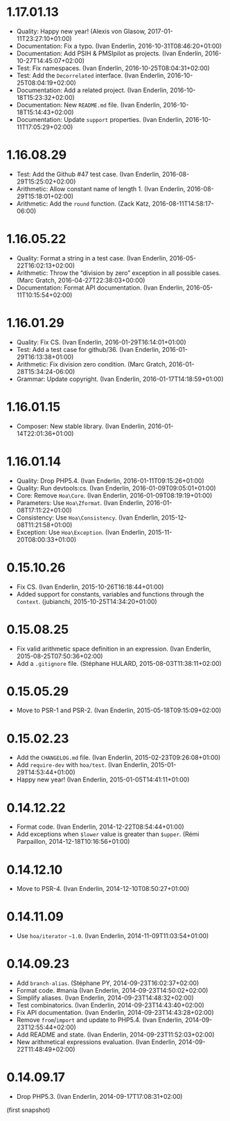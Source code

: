 # 1.17.01.13

  * Quality: Happy new year! (Alexis von Glasow, 2017-01-11T23:27:10+01:00)
  * Documentation: Fix a typo. (Ivan Enderlin, 2016-10-31T08:46:20+01:00)
  * Documentation: Add PSIH & PMSIpilot as projects. (Ivan Enderlin, 2016-10-27T14:45:07+02:00)
  * Test: Fix namespaces. (Ivan Enderlin, 2016-10-25T08:04:31+02:00)
  * Test: Add the `Decorrelated` interface. (Ivan Enderlin, 2016-10-25T08:04:19+02:00)
  * Documentation: Add a related project. (Ivan Enderlin, 2016-10-18T15:23:32+02:00)
  * Documentation: New `README.md` file. (Ivan Enderlin, 2016-10-18T15:14:43+02:00)
  * Documentation: Update `support` properties. (Ivan Enderlin, 2016-10-11T17:05:29+02:00)

# 1.16.08.29

  * Test: Add the Github #47 test case. (Ivan Enderlin, 2016-08-29T15:25:02+02:00)
  * Arithmetic: Allow constant name of length 1. (Ivan Enderlin, 2016-08-29T15:18:01+02:00)
  * Arithmetic: Add the `round` function. (Zack Katz, 2016-08-11T14:58:17-06:00)

# 1.16.05.22

  * Quality: Format a string in a test case. (Ivan Enderlin, 2016-05-22T16:02:13+02:00)
  * Arithmetic: Throw the “division by zero” exception in all possible cases. (Marc Gratch, 2016-04-27T22:38:03+00:00)
  * Documentation: Format API documentation. (Ivan Enderlin, 2016-05-11T10:15:54+02:00)

# 1.16.01.29

  * Quality: Fix CS. (Ivan Enderlin, 2016-01-29T16:14:01+01:00)
  * Test: Add a test case for github/36. (Ivan Enderlin, 2016-01-29T16:13:38+01:00)
  * Arithmetic: Fix division zero condition. (Marc Gratch, 2016-01-28T15:34:24-06:00)
  * Grammar: Update copyright. (Ivan Enderlin, 2016-01-17T14:18:59+01:00)

# 1.16.01.15

  * Composer: New stable library. (Ivan Enderlin, 2016-01-14T22:01:36+01:00)

# 1.16.01.14

  * Quality: Drop PHP5.4. (Ivan Enderlin, 2016-01-11T09:15:26+01:00)
  * Quality: Run devtools:cs. (Ivan Enderlin, 2016-01-09T09:05:01+01:00)
  * Core: Remove `Hoa\Core`. (Ivan Enderlin, 2016-01-09T08:19:19+01:00)
  * Parameters: Use `Hoa\Zformat`. (Ivan Enderlin, 2016-01-08T17:11:22+01:00)
  * Consistency: Use `Hoa\Consistency`. (Ivan Enderlin, 2015-12-08T11:21:58+01:00)
  * Exception: Use `Hoa\Exception`. (Ivan Enderlin, 2015-11-20T08:00:33+01:00)

# 0.15.10.26

  * Fix CS. (Ivan Enderlin, 2015-10-26T16:18:44+01:00)
  * Added support for constants, variables and functions through the `Context`. (jubianchi, 2015-10-25T14:34:20+01:00)

# 0.15.08.25

  * Fix valid arithmetic space definition in an expression. (Ivan Enderlin, 2015-08-25T07:50:36+02:00)
  * Add a `.gitignore` file. (Stéphane HULARD, 2015-08-03T11:38:11+02:00)

# 0.15.05.29

  * Move to PSR-1 and PSR-2. (Ivan Enderlin, 2015-05-18T09:15:09+02:00)

# 0.15.02.23

  * Add the `CHANGELOG.md` file. (Ivan Enderlin, 2015-02-23T09:26:08+01:00)
  * Add `require-dev` with `hoa/test`. (Ivan Enderlin, 2015-01-29T14:53:44+01:00)
  * Happy new year! (Ivan Enderlin, 2015-01-05T14:41:11+01:00)

# 0.14.12.22

  * Format code. (Ivan Enderlin, 2014-12-22T08:54:44+01:00)
  * Add exceptions when `$lower` value is greater than `$upper`. (Rémi Parpaillon, 2014-12-18T10:16:56+01:00)

# 0.14.12.10

  * Move to PSR-4. (Ivan Enderlin, 2014-12-10T08:50:27+01:00)

# 0.14.11.09

  * Use `hoa/iterator` `~1.0`. (Ivan Enderlin, 2014-11-09T11:03:54+01:00)

# 0.14.09.23

  * Add `branch-alias`. (Stéphane PY, 2014-09-23T16:02:37+02:00)
  * Format code. #mania (Ivan Enderlin, 2014-09-23T14:50:02+02:00)
  * Simplify aliases. (Ivan Enderlin, 2014-09-23T14:48:32+02:00)
  * Test combinatorics. (Ivan Enderlin, 2014-09-23T14:43:40+02:00)
  * Fix API documentation. (Ivan Enderlin, 2014-09-23T14:43:28+02:00)
  * Remove `from`/`import` and update to PHP5.4. (Ivan Enderlin, 2014-09-23T12:55:44+02:00)
  * Add README and state. (Ivan Enderlin, 2014-09-23T11:52:03+02:00)
  * New arithmetical expressions evaluation. (Ivan Enderlin, 2014-09-22T11:48:49+02:00)

# 0.14.09.17

  * Drop PHP5.3. (Ivan Enderlin, 2014-09-17T17:08:31+02:00)

(first snapshot)
